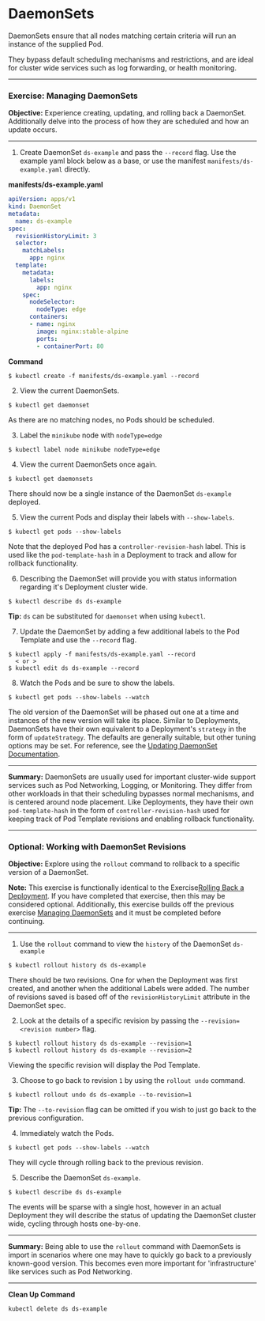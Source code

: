 # DaemonSets

DaemonSets ensure that all nodes matching certain criteria will run an instance of the supplied Pod.

They bypass default scheduling mechanisms and restrictions, and are ideal for cluster wide services such as
log forwarding, or health monitoring.

---

### Exercise: Managing DaemonSets
**Objective:** Experience creating, updating, and rolling back a DaemonSet. Additionally delve into the process of
how they are scheduled and how an update occurs.

---

1) Create DaemonSet `ds-example` and pass the `--record` flag. Use the example yaml block below as a base, or use
the manifest `manifests/ds-example.yaml` directly.

**manifests/ds-example.yaml**
```yaml
apiVersion: apps/v1
kind: DaemonSet
metadata:
  name: ds-example
spec:
  revisionHistoryLimit: 3
  selector:
    matchLabels:
      app: nginx
  template:
    metadata:
      labels:
        app: nginx
    spec:
      nodeSelector:
        nodeType: edge
      containers:
      - name: nginx
        image: nginx:stable-alpine
        ports:
        - containerPort: 80
```

**Command**
```
$ kubectl create -f manifests/ds-example.yaml --record
```

2) View the current DaemonSets.
```
$ kubectl get daemonset
```
As there are no matching nodes, no Pods should be scheduled.

3) Label the `minikube` node with `nodeType=edge`
```
$ kubectl label node minikube nodeType=edge
```

4) View the current DaemonSets once again.
```
$ kubectl get daemonsets
```
There should now be a single instance of the DaemonSet `ds-example` deployed.

5) View the current Pods and display their labels with `--show-labels`.
```
$ kubectl get pods --show-labels
```
Note that the deployed Pod has a `controller-revision-hash` label. This is used like the `pod-template-hash` in a
Deployment to track and allow for rollback functionality.

6) Describing the DaemonSet will provide you with status information regarding it's Deployment cluster wide.
```
$ kubectl describe ds ds-example
```
**Tip:** `ds` can be substituted for `daemonset` when using `kubectl`.

7) Update the DaemonSet by adding a few additional labels to the Pod Template and use the `--record` flag.
```
$ kubectl apply -f manifests/ds-example.yaml --record
  < or >
$ kubectl edit ds ds-example --record
```

8) Watch the Pods and be sure to show the labels.
```
$ kubectl get pods --show-labels --watch
```
The old version of the DaemonSet will be phased out one at a time and instances of the new version will take its
place. Similar to Deployments, DaemonSets have their own equivalent to a Deployment's `strategy` in the form of
`updateStrategy`. The defaults are generally suitable, but other tuning options may be set. For reference, see the
[Updating DaemonSet Documentation](https://kubernetes.io/docs/tasks/manage-daemon/update-daemon-set/#performing-a-rolling-update).

---

**Summary:** DaemonSets are usually used for important cluster-wide support services such as Pod Networking, Logging,
or Monitoring. They differ from other workloads in that their scheduling bypasses normal mechanisms, and is centered
around node placement. Like Deployments, they have their own `pod-template-hash` in the form of
`controller-revision-hash` used for keeping track of Pod Template revisions and enabling rollback functionality.

---

### Optional: Working with DaemonSet Revisions

**Objective:** Explore using the `rollout` command to rollback to a specific version of a DaemonSet.

**Note:** This exercise is functionally identical to the Exercise[Rolling Back a Deployment](#exercise-rolling-back-deployment).
If you have completed that exercise, then this may be considered optional. Additionally, this exercise builds off
the previous exercise [Managing DaemonSets](#exercise-managing-daemonsets) and it must be completed before continuing.

---

1) Use the `rollout` command to view the `history` of the DaemonSet `ds-example`
```
$ kubectl rollout history ds ds-example
```
There should be two revisions. One for when the Deployment was first created, and another when the additional Labels
were added. The number of revisions saved is based off of the `revisionHistoryLimit` attribute in the DaemonSet spec.

2) Look at the details of a specific revision by passing the `--revision=<revision number>` flag.
```
$ kubectl rollout history ds ds-example --revision=1
$ kubectl rollout history ds ds-example --revision=2
```
Viewing the specific revision will display the Pod Template.

3) Choose to go back to revision `1` by using the `rollout undo` command.
```
$ kubectl rollout undo ds ds-example --to-revision=1
```
**Tip:** The `--to-revision` flag can be omitted if you wish to just go back to the previous configuration.

4) Immediately watch the Pods.
```
$ kubectl get pods --show-labels --watch
```
They will cycle through rolling back to the previous revision.

5) Describe the DaemonSet `ds-example`.
```
$ kubectl describe ds ds-example
```
The events will be sparse with a single host, however in an actual Deployment they will describe the status of
updating the DaemonSet cluster wide, cycling through hosts one-by-one.

---

**Summary:** Being able to use the `rollout` command with DaemonSets is import in scenarios where one may have
to quickly go back to a previously known-good version. This becomes even more important for 'infrastructure' like
services such as Pod Networking.

---

**Clean Up Command**
```
kubectl delete ds ds-example
```